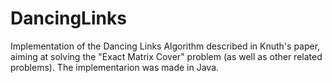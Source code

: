 # DancingLinks

Implementation of the Dancing Links Algorithm described in Knuth's paper, aiming at solving the "Exact Matrix Cover" problem (as well as other related problems).
The implementarion was made in Java.
